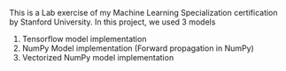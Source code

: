 This is a Lab exercise of my Machine Learning Specialization certification by Stanford University. In this project, we used 3 models
1. Tensorflow model implementation
2. NumPy Model implementation (Forward propagation in NumPy)
3. Vectorized NumPy model implementation
